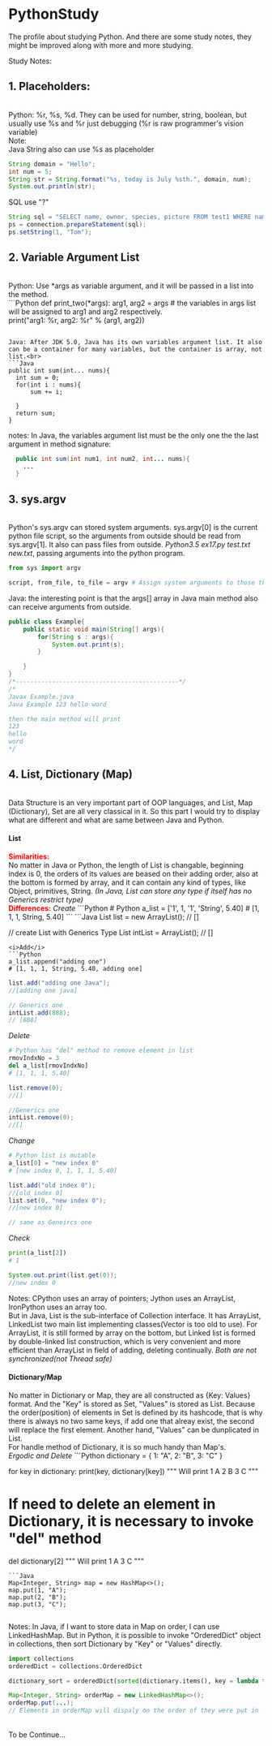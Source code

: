 
# PythonStudy
The profile about studying Python.
And there are some study notes, they might be improved along with more and more studying.

Study Notes:

<h2>1. Placeholders:</h2><br>
  Python: %r, %s, %d. They can be used for number, string, boolean, 
  but usually use %s and %r just debugging (%r is raw programmer's vision variable)
  <br>
  Note: <br>
  Java String also can use %s as placeholder<br>
  
  ```Java
  String domain = "Hello";
  int num = 5;
  String str = String.format("%s, today is July %sth.", domain, num);
  System.out.println(str);
  ```
  
  SQL use "?"<br>
  
  ```Java
  String sql = "SELECT name, owner, species, picture FROM test1 WHERE name=?";
  ps = connection.prepareStatement(sql);
  ps.setString(1, "Tom");
  ``` 
 
<h2>2. Variable Argument List</h2><br>
Python: Use *args as variable argument, and it will be passed in a list into the method.<br>
  ```Python
  def print_two(*args):
	arg1, arg2 = args # the variables in args list will be assigned to arg1 and arg2 respectively.<br>
	print("arg1: %r, arg2: %r" % (arg1, arg2))

  ```

Java: After JDK 5.0, Java has its own variables argument list. It also can be a container for many variables, but the container is array, not list.<br>
```Java
  public int sum(int... nums){
	int sum = 0;
	for(int i : nums){
		sum += i;

	}
	return sum;
  }
```
notes: In Java, the variables argument list must be the only one the the last argument in method signature: <br> 
```Java
  public int sum(int num1, int num2, int... nums){
	...
  }
```
<h2>3. sys.argv </h2><br>
Python's sys.argv can stored system arguments. sys.argv[0] is the current python file script, so the arguments from outside should be read from sys.argv[1]. It also can pass files from outside. <i>Python3.5 ex17.py test.txt new.txt</i>, passing arguments into the python program.<br>

```Python
from sys import argv

script, from_file, to_file = argv # Assign system arguments to those three variables

```
Java: the interesting point is that the args[] array in Java main method also can receive arguments from outside.<br>
```Java
public class Example{
	public static void main(String[] args){
		for(String s : args){
			System.out.print(s);
		}

	}
}
/*---------------------------------------------*/
/*
Javax Example.java
Java Example 123 hello word

then the main method will print
123
hello
word
*/
```
<h2>4. List, Dictionary (Map)</h2><br>
Data Structure is an very important part of OOP languages, and List, Map (Dictionary), Set are all very classical in it. So this part I would try to display what are different and what are same between Java and Python. 
<h4>List</h4>
<b style="color: #f00">Similarities:</b><br>
No matter in Java or Python, the length of List is changable, beginning index is 0, the orders of its values are beased on their adding order, also at the bottom is formed by array, and it can contain any kind of types, like Object, primitives, String. <i>(In Java, List can store any type if itself has no Generics restrict type)</i><br>
<b style="color: #f00">Differences:</b>
<i>Create</i>
```Python
# Python
a_list =  ['1', 1, '1', 'String', 5.40]
# [1, 1, 1, String, 5.40]
```
```Java
List list = new ArrayList();
// []

// create List with Generics Type
List<Integer> intList = ArrayList<Integer>();
// []
```
<i>Add</i>
```Python
a_list.append("adding one")
# [1, 1, 1, String, 5.40, adding one]
```
```Java
list.add("adding one Java");
//[adding one java]

// Generics one
intList.add(888);
// [888]
```
<i>Delete</i>
```Python
# Python has "del" method to remove element in list
rmovIndxNo = 3
del a_list[rmovIndxNo]
# [1, 1, 1, 5.40]
```
```Java
list.remove(0);
//[]

//Generics one
intList.remove(0);
//[]
```
<i>Change</i>
```Python
# Python list is mutable
a_list[0] = "new index 0"
# [new index 0, 1, 1, 1, 5.40]
```
```Java
list.add("old index 0");
//[old index 0]
list.set(0, "new index 0");
//[new index 0]

// same as Geneircs one
```
<i>Check</i>
```Python
print(a_list[2])
# 1
```
```Java
System.out.print(list.get(0));
//new index 0
```
Notes: CPython uses an array of pointers; Jython uses an ArrayList, IronPython uses an array too.<br>
But in Java, List is the sub-interface of Collection interface. It has ArrayList, LinkedList two main list implementing classes(Vector is too old to use). For ArrayList, it is still formed by array on the bottom, but Linked list is formed by double-linked list construction, which is very convenient and more efficient than ArrayList in field of adding, deleting continually. <i>Both are not synchronized(not Thread safe)</i><br>
<h4>Dictionary/Map</h4>
No matter in Dictionary or Map, they are all constructed as {Key: Values} format. And the "Key" is stored as Set, "Values" is stored as List. Because the order(position) of elements in Set is defined by its hashcode, that is why there is always no two same keys, if add one that alreay exist, the second will replace the first element. Another hand, "Values" can be dunplicated in List.<br>
For handle method of Dictionary, it is so much handy than Map's.<br>
<i>Ergodic and Delete</i>
```Python
dictionary = {
			1: "A",
			2: "B",
			3: "C"
			}

for key in dictionary:
	print(key, dictionary[key])
"""
Will print
1 A
2 B
3 C
"""

# If need to delete an element in Dictionary, it is necessary to invoke "del" method
del dictionary[2]
"""
Will print
1 A
3 C
"""

```
```Java
Map<Integer, String> map = new HashMap<>();
map.put(1, "A");
map.put(2, "B");
map.put(3, "C");


```
Notes:
In Java, if I want to store data in Map on order, I can use LinkedHashMap. But in Python, it is possible to invoke "OrderedDict" object in collections, then sort Dictionary by "Key" or "Values" directly.
```Python
import collections
orderedDict = collections.OrderedDict

dictionary_sort = orderedDict(sorted(dictionary.items(), key = lambda t:t[0]))
```
```Java
Map<Integer, String> orderMap = new LinkedHashMap<>();
orderMap.put(...);
// Elements in orderMap will dispaly on the order of they were put in
```
<br>
To be Continue...
